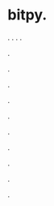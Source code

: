 # bitpy.
.
.
.
.












.






















































.
























.



























.

















































































.































































.































































































.















.


































































.
































.
